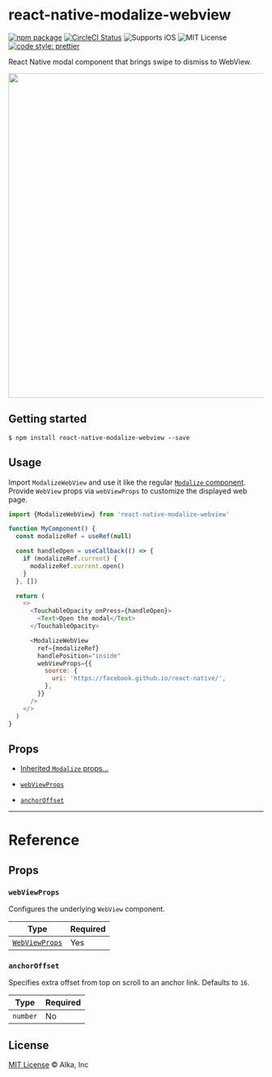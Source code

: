 # react-native-modalize-webview

[![npm package](https://img.shields.io/npm/v/react-native-modalize-webview.svg)](https://www.npmjs.org/package/react-native-modalize-webview)
[![CircleCI Status](https://img.shields.io/circleci/project/github/alkafinance/react-native-modalize-webview/master.svg)](https://circleci.com/gh/alkafinance/workflows/react-native-modalize-webview/tree/master)
![Supports iOS](https://img.shields.io/badge/platforms-ios-lightgrey.svg)
![MIT License](https://img.shields.io/npm/l/react-native-modalize-webview.svg)
[![code style: prettier](https://img.shields.io/badge/code_style-prettier-ff69b4.svg?style=flat-square)](https://github.com/prettier/prettier)

React Native modal component that brings swipe to dismiss to WebView.

<img src="./.github/demo.gif" width="auto" height="640">

## Getting started

`$ npm install react-native-modalize-webview --save`

## Usage

Import `ModalizeWebView` and use it like the regular [`Modalize` component](https://github.com/jeremybarbet/react-native-modalize/). Provide `WebView` props via `webViewProps` to customize the displayed web page.

```javascript
import {ModalizeWebView} from 'react-native-modalize-webview'

function MyComponent() {
  const modalizeRef = useRef(null)

  const handleOpen = useCallback(() => {
    if (modalizeRef.current) {
      modalizeRef.current.open()
    }
  }, [])

  return (
    <>
      <TouchableOpacity onPress={handleOpen}>
        <Text>Open the modal</Text>
      </TouchableOpacity>

      <ModalizeWebView
        ref={modalizeRef}
        handlePosition="inside"
        webViewProps={{
          source: {
            uri: 'https://facebook.github.io/react-native/',
          },
        }}
      />
    </>
  )
}
```

## Props

- [Inherited `Modalize` props...](https://jeremybarbet.github.io/react-native-modalize/#/PROPSMETHODS)

- [`webViewProps`](#webViewProps)
- [`anchorOffset`](#anchorOffset)

---

# Reference

## Props

### `webViewProps`

Configures the underlying `WebView` component.

| Type                                                                                                                 | Required |
| -------------------------------------------------------------------------------------------------------------------- | -------- |
| [`WebViewProps`](https://github.com/react-native-community/react-native-webview/blob/master/docs/Reference.md#props) | Yes       |

### `anchorOffset`

Specifies extra offset from top on scroll to an anchor link. Defaults to `16`.

| Type     | Required |
| -------- | -------- |
| `number` | No       |

## License

[MIT License](./LICENSE) © Alka, Inc
